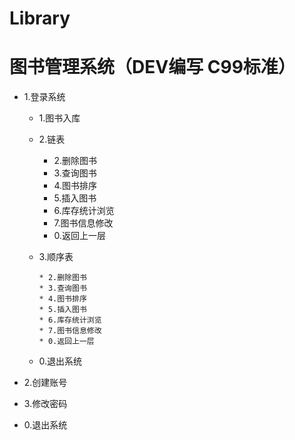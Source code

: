 # Library
# 图书管理系统（DEV编写 C99标准）  
* 1.登录系统  

	* 1.图书入库  
	* 2.链表  
	
		* 2.删除图书  
		* 3.查询图书
		* 4.图书排序
		* 5.插入图书 
		* 6.库存统计浏览 
		* 7.图书信息修改
		* 0.返回上一层 
		
  * 3.顺序表  
  
		* 2.删除图书  
		* 3.查询图书
		* 4.图书排序
		* 5.插入图书 
		* 6.库存统计浏览 
		* 7.图书信息修改
		* 0.返回上一层  
		
  * 0.退出系统   

* 2.创建账号  
* 3.修改密码  
* 0.退出系统   
